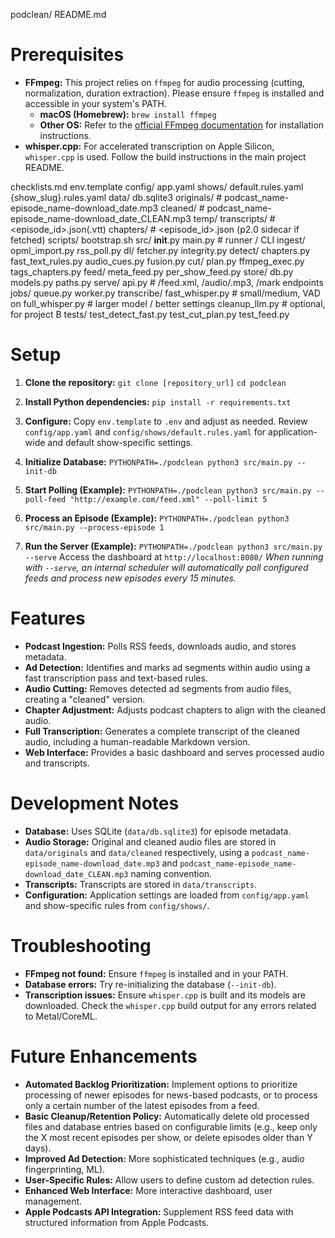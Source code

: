 podclean/
  README.md

# Prerequisites

*   **FFmpeg:** This project relies on `ffmpeg` for audio processing (cutting, normalization, duration extraction). Please ensure `ffmpeg` is installed and accessible in your system's PATH.
    *   **macOS (Homebrew):** `brew install ffmpeg`
    *   **Other OS:** Refer to the [official FFmpeg documentation](https://ffmpeg.org/download.html) for installation instructions.
*   **whisper.cpp:** For accelerated transcription on Apple Silicon, `whisper.cpp` is used. Follow the build instructions in the main project README.

  checklists.md
  env.template
  config/
    app.yaml
    shows/
      default.rules.yaml
      {show_slug}.rules.yaml
  data/
    db.sqlite3
    originals/           # podcast_name-episode_name-download_date.mp3
    cleaned/             # podcast_name-episode_name-download_date_CLEAN.mp3
    temp/
    transcripts/         # <episode_id>.json(.vtt)
    chapters/            # <episode_id>.json (p2.0 sidecar if fetched)
  scripts/
    bootstrap.sh
  src/
    __init__.py
    main.py              # runner / CLI
    ingest/
      opml_import.py
      rss_poll.py
    dl/
      fetcher.py
      integrity.py
    detect/
      chapters.py
      fast_text_rules.py
      audio_cues.py
      fusion.py
    cut/
      plan.py
      ffmpeg_exec.py
      tags_chapters.py
    feed/
      meta_feed.py
      per_show_feed.py
    store/
      db.py
      models.py
      paths.py
    serve/
      api.py             # /feed.xml, /audio/<hash>.mp3, /mark endpoints
    jobs/
      queue.py
      worker.py
    transcribe/
      fast_whisper.py    # small/medium, VAD on
      full_whisper.py    # larger model / better settings
      cleanup_llm.py     # optional, for project B
  tests/
    test_detect_fast.py
    test_cut_plan.py
    test_feed.py


# Setup

1.  **Clone the repository:**
    `git clone [repository_url]`
    `cd podclean`

2.  **Install Python dependencies:**
    `pip install -r requirements.txt`

3.  **Configure:**
    Copy `env.template` to `.env` and adjust as needed.
    Review `config/app.yaml` and `config/shows/default.rules.yaml` for application-wide and default show-specific settings.

4.  **Initialize Database:**
    `PYTHONPATH=./podclean python3 src/main.py --init-db`

5.  **Start Polling (Example):**
    `PYTHONPATH=./podclean python3 src/main.py --poll-feed "http://example.com/feed.xml" --poll-limit 5`

6.  **Process an Episode (Example):**
    `PYTHONPATH=./podclean python3 src/main.py --process-episode 1`

7.  **Run the Server (Example):**
    `PYTHONPATH=./podclean python3 src/main.py --serve`
    Access the dashboard at `http://localhost:8080/`
    *When running with `--serve`, an internal scheduler will automatically poll configured feeds and process new episodes every 15 minutes.*

# Features

*   **Podcast Ingestion:** Polls RSS feeds, downloads audio, and stores metadata.
*   **Ad Detection:** Identifies and marks ad segments within audio using a fast transcription pass and text-based rules.
*   **Audio Cutting:** Removes detected ad segments from audio files, creating a "cleaned" version.
*   **Chapter Adjustment:** Adjusts podcast chapters to align with the cleaned audio.
*   **Full Transcription:** Generates a complete transcript of the cleaned audio, including a human-readable Markdown version.
*   **Web Interface:** Provides a basic dashboard and serves processed audio and transcripts.

# Development Notes

*   **Database:** Uses SQLite (`data/db.sqlite3`) for episode metadata.
*   **Audio Storage:** Original and cleaned audio files are stored in `data/originals` and `data/cleaned` respectively, using a `podcast_name-episode_name-download_date.mp3` and `podcast_name-episode_name-download_date_CLEAN.mp3` naming convention.
*   **Transcripts:** Transcripts are stored in `data/transcripts`.
*   **Configuration:** Application settings are loaded from `config/app.yaml` and show-specific rules from `config/shows/`.

# Troubleshooting

*   **FFmpeg not found:** Ensure `ffmpeg` is installed and in your PATH.
*   **Database errors:** Try re-initializing the database (`--init-db`).
*   **Transcription issues:** Ensure `whisper.cpp` is built and its models are downloaded. Check the `whisper.cpp` build output for any errors related to Metal/CoreML.

# Future Enhancements

*   **Automated Backlog Prioritization:** Implement options to prioritize processing of newer episodes for news-based podcasts, or to process only a certain number of the latest episodes from a feed.
*   **Basic Cleanup/Retention Policy:** Automatically delete old processed files and database entries based on configurable limits (e.g., keep only the X most recent episodes per show, or delete episodes older than Y days).
*   **Improved Ad Detection:** More sophisticated techniques (e.g., audio fingerprinting, ML).
*   **User-Specific Rules:** Allow users to define custom ad detection rules.
*   **Enhanced Web Interface:** More interactive dashboard, user management.
*   **Apple Podcasts API Integration:** Supplement RSS feed data with structured information from Apple Podcasts.